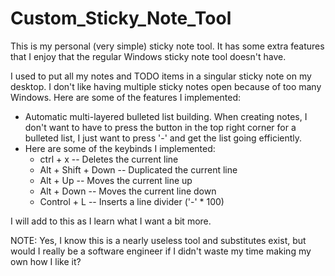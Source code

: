 # Custom_Sticky_Note_Tool
This is my personal (very simple) sticky note tool. It has some extra features that I enjoy that the regular Windows sticky note tool doesn't have.

I used to put all my notes and TODO items in a singular sticky note on my desktop. I don't like having multiple sticky notes open because of too many Windows. Here are some of the features I implemented:
- Automatic multi-layered bulleted list building. When creating notes, I don't want to have to press the button in the top right corner for a bulleted list, I just want to press '-' and get the list going efficiently.
- Here are some of the keybinds I implemented:
  - ctrl + x -- Deletes the current line
  - Alt + Shift + Down -- Duplicated the current line
  - Alt + Up -- Moves the current line up
  - Alt + Down -- Moves the current line down
  - Control + L -- Inserts a line divider ('-' * 100)

I will add to this as I learn what I want a bit more.

NOTE: Yes, I know this is a nearly useless tool and substitutes exist, but would I really be a software engineer if I didn't waste my time making my own how I like it?
